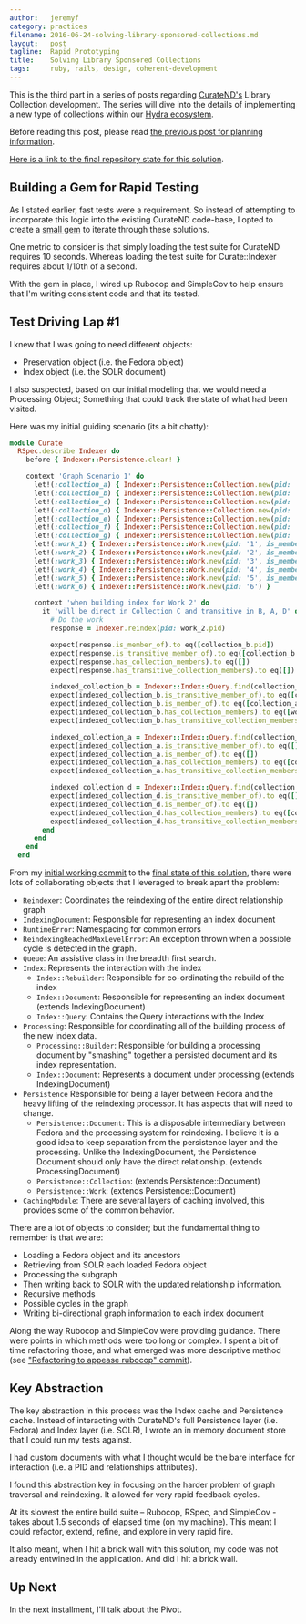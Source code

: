 ```yaml
---
author:   jeremyf
category: practices
filename: 2016-06-24-solving-library-sponsored-collections.md
layout:   post
tagline:  Rapid Prototyping
title:    Solving Library Sponsored Collections
tags:     ruby, rails, design, coherent-development
---
```


This is the third part in a series of posts regarding [CurateND's](https://curate.nd.edu/) Library Collection development.
The series will dive into the details of implementing a new type of collections within our [Hydra ecosystem](https://projecthydra.org/).

Before reading this post, please read [the previous post for planning information](/practices/2016-06-23-planning-library-sponsored-collections).

[Here is a link to the final repository state for this solution](https://github.com/ndlib/curate-indexer/tree/298746c).

## Building a Gem for Rapid Testing

As I stated earlier, fast tests were a requirement. So instead of attempting to incorporate this logic into the existing CurateND code-base, I opted to create a [small gem](https://github.com/ndlib/curate-indexer) to iterate through these solutions.

One metric to consider is that simply loading the test suite for CurateND requires 10 seconds.
Whereas loading the test suite for Curate::Indexer requires about 1/10th of a second.

With the gem in place, I wired up Rubocop and SimpleCov to help ensure that I'm writing consistent code and that its tested.

## Test Driving Lap #1

I knew that I was going to need different objects:

* Preservation object (i.e. the Fedora object)
* Index object (i.e. the SOLR document)

I also suspected, based on our initial modeling that we would need a Processing Object; Something that could track the state of what had been visited.

Here was my initial guiding scenario (its a bit chatty):

```ruby
module Curate
  RSpec.describe Indexer do
    before { Indexer::Persistence.clear! }

    context 'Graph Scenario 1' do
      let!(:collection_a) { Indexer::Persistence::Collection.new(pid: 'a') }
      let!(:collection_b) { Indexer::Persistence::Collection.new(pid: 'b', is_member_of: [collection_a.pid, collection_d.pid]) }
      let!(:collection_c) { Indexer::Persistence::Collection.new(pid: 'c', is_member_of: [collection_b.pid]) }
      let!(:collection_d) { Indexer::Persistence::Collection.new(pid: 'd') }
      let!(:collection_e) { Indexer::Persistence::Collection.new(pid: 'e') }
      let!(:collection_f) { Indexer::Persistence::Collection.new(pid: 'f') }
      let!(:collection_g) { Indexer::Persistence::Collection.new(pid: 'g') }
      let!(:work_1) { Indexer::Persistence::Work.new(pid: '1', is_member_of: [collection_a.pid, collection_e.pid]) }
      let!(:work_2) { Indexer::Persistence::Work.new(pid: '2', is_member_of: [collection_b.pid]) }
      let!(:work_3) { Indexer::Persistence::Work.new(pid: '3', is_member_of: [collection_c.pid]) }
      let!(:work_4) { Indexer::Persistence::Work.new(pid: '4', is_member_of: [collection_d.pid]) }
      let!(:work_5) { Indexer::Persistence::Work.new(pid: '5', is_member_of: [collection_f.pid]) }
      let!(:work_6) { Indexer::Persistence::Work.new(pid: '6') }

      context 'when building index for Work 2' do
        it 'will be direct in Collection C and transitive in B, A, D' do
          # Do the work
          response = Indexer.reindex(pid: work_2.pid)

          expect(response.is_member_of).to eq([collection_b.pid])
          expect(response.is_transitive_member_of).to eq([collection_b.pid, collection_a.pid, collection_d.pid])
          expect(response.has_collection_members).to eq([])
          expect(response.has_transitive_collection_members).to eq([])

          indexed_collection_b = Indexer::Index::Query.find(collection_b.pid)
          expect(indexed_collection_b.is_transitive_member_of).to eq([collection_a.pid, collection_d.pid])
          expect(indexed_collection_b.is_member_of).to eq([collection_a.pid, collection_d.pid])
          expect(indexed_collection_b.has_collection_members).to eq([work_2.pid])
          expect(indexed_collection_b.has_transitive_collection_members).to eq([work_2.pid])

          indexed_collection_a = Indexer::Index::Query.find(collection_a.pid)
          expect(indexed_collection_a.is_transitive_member_of).to eq([])
          expect(indexed_collection_a.is_member_of).to eq([])
          expect(indexed_collection_a.has_collection_members).to eq([collection_b.pid])
          expect(indexed_collection_a.has_transitive_collection_members.sort).to eq([work_2.pid, collection_b.pid].sort)

          indexed_collection_d = Indexer::Index::Query.find(collection_d.pid)
          expect(indexed_collection_d.is_transitive_member_of).to eq([])
          expect(indexed_collection_d.is_member_of).to eq([])
          expect(indexed_collection_d.has_collection_members).to eq([collection_b.pid])
          expect(indexed_collection_d.has_transitive_collection_members.sort).to eq([work_2.pid, collection_b.pid].sort)
        end
      end
    end
  end
```

From my [initial working commit](https://github.com/ndlib/curate-indexer/tree/235a066) to the [final state of this solution](https://github.com/ndlib/curate-indexer/tree/298746c), there were lots of collaborating objects that I leveraged to break apart the problem:

* `Reindexer`: Coordinates the reindexing of the entire direct relationship graph
* `IndexingDocument`: Responsible for representing an index document
* `RuntimeError`: Namespacing for common errors
* `ReindexingReachedMaxLevelError`: An exception thrown when a possible cycle is detected in the graph.
* `Queue`: An assistive class in the breadth first search.
* `Index`: Represents the interaction with the index
  * `Index::Rebuilder`: Responsible for co-ordinating the rebuild of the index
  * `Index::Document`: Responsible for representing an index document (extends IndexingDocument)
  * `Index::Query`: Contains the Query interactions with the Index
* `Processing`: Responsible for coordinating all of the building process of the new index data.
  * `Processing::Builder`: Responsible for building a processing document by "smashing" together a persisted document and its index representation.
  * `Index::Document`: Represents a document under processing (extends IndexingDocument)
* `Persistence` Responsible for being a layer between Fedora and the heavy lifting of the reindexing processor. It has aspects that will need to change.
  * `Persistence::Document`: This is a disposable intermediary between Fedora and the processing system for reindexing. I believe it is a good idea to keep separation from the persistence layer and the processing. Unlike the IndexingDocument, the Persistence Document should only have the direct relationship. (extends ProcessingDocument)
  * `Persistence::Collection`: (extends Persistence::Document)
  * `Persistence::Work`: (extends Persistence::Document)
* `CachingModule`: There are several layers of caching involved, this provides some of the common behavior.

There are a lot of objects to consider; but the fundamental thing to remember is that we are:

* Loading a Fedora object and its ancestors
* Retrieving from SOLR each loaded Fedora object
* Processing the subgraph
* Then writing back to SOLR with the updated relationship information.
* Recursive methods
* Possible cycles in the graph
* Writing bi-directional graph information to each index document

Along the way Rubocop and SimpleCov were providing guidance.
There were points in which methods were too long or complex.
I spent a bit of time refactoring those, and what emerged was more descriptive method (see ["Refactoring to appease rubocop" commit](https://github.com/ndlib/curate-indexer/commit/424924b1b42e1d24bc2314c7369290f4c880dad5)).

## Key Abstraction

The key abstraction in this process was the Index cache and Persistence cache. Instead of interacting with CurateND's full Persistence layer (i.e. Fedora) and Index layer (i.e. SOLR), I wrote an in memory document store that I could run my tests against.

I had custom documents with what I thought would be the bare interface for interaction (i.e. a PID and relationships attributes).

I found this abstraction key in focusing on the harder problem of graph traversal and reindexing. It allowed for very rapid feedback cycles.

At its slowest the entire build suite – Rubocop, RSpec, and SimpleCov - takes about 1.5 seconds of elapsed time (on my machine). This meant I could refactor, extend, refine, and explore in very rapid fire.

It also meant, when I hit a brick wall with this solution, my code was not already entwined in the application. And did I hit a brick wall.

## Up Next

In the next installment, I'll talk about the Pivot.
